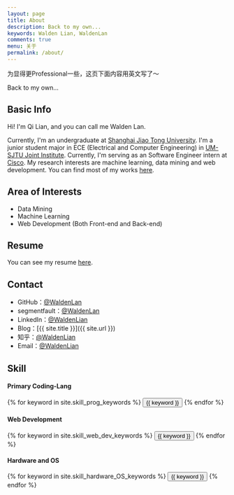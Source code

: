 ```yaml
---
layout: page
title: About
description: Back to my own...
keywords: Walden Lian, WaldenLan
comments: true
menu: 关于
permalink: /about/
---
```


为显得更Professional一些，这页下面内容用英文写了～

Back to my own...

## Basic Info

<p>Hi! I'm Qi Lian, and you can call me Walden Lan.</p>
<p>Currently, I'm an undergraduate at <a href="http://www.sjtu.edu.cn/" target="_blank">Shanghai Jiao Tong University</a>. I'm a junior student major in ECE (Electrical and Computer Engineering) in
    <a href="http://umji.sjtu.edu.cn" target="_blank">UM-SJTU Joint Institute</a>. Currently, I'm serving as an Software Engineer intern at <a href="http://www.cisco.com/" target="_blank">Cisco</a>. My research interests are machine learning, data mining and web development. You can find most of my works
    <a href="http://github.com/waldenlan" target="_blank">here</a>.
</p>

## Area of Interests

* Data Mining
* Machine Learning
* Web Development (Both Front-end and Back-end)

## Resume

You can see my resume <a href="/Resume.pdf" target="_blank">here</a>.

## Contact

* GitHub：[@WaldenLan](https://github.com/waldenlan)
* segmentfault：[@WaldenLan](https://segmentfault.com/u/waldenlan)
* LinkedIn：[@WaldenLian](https://cn.linkedin.com/in/qi-lian-74b216b1)
* Blog：[{{ site.title }}]({{ site.url }})
* 知乎：[@WaldenLian](https://www.zhihu.com/people/qing-cun-41)
* Email：<a href="mailto:446731905@qq.com">@WaldenLian</a>

## Skill

#### Primary Coding-Lang
<div class="btn-inline">
    {% for keyword in site.skill_prog_keywords %}
    <button class="btn btn-outline" type="button">{{ keyword }}</button>
    {% endfor %}
</div>

#### Web Development
<div class="btn-inline">
    {% for keyword in site.skill_web_dev_keywords %}
    <button class="btn btn-outline" type="button">{{ keyword }}</button>
    {% endfor %}
</div>

#### Hardware and OS
<div class="btn-inline">
    {% for keyword in site.skill_hardware_OS_keywords %}
    <button class="btn btn-outline" type="button">{{ keyword }}</button>
    {% endfor %}
</div>

